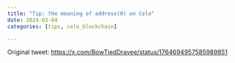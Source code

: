 ```yaml
---
title: "Tip: the meaning of address(0) on Celo"
date: 2024-03-04
categories: [tips, celo_blockchain]

---
```


Original tweet: https://x.com/BowTiedDravee/status/1764694957585989851
